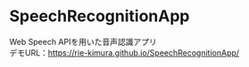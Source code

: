 # SpeechRecognitionApp
Web Speech APIを用いた音声認識アプリ  
デモURL：https://rie-kimura.github.io/SpeechRecognitionApp/

